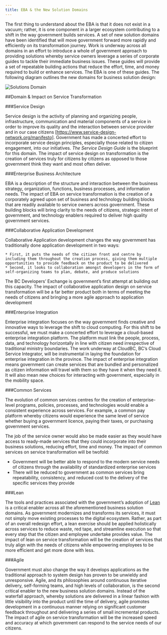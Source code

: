 ```yaml
---
title: EBA & the New Solution Domains
---
```


The first thing to understand about the EBA is that it does not exist in a vacuum; rather, it is one component in a larger ecosystem contributing to a shift in the way government builds services. A set of new solution domains have been identified that will move government forward more rapidly and efficiently on its transformation journey. Work is underway across all domains in an effort to introduce a whole of government approach to providing solutions whereby service owners leverage a series of corporate guides to tackle their immediate business issues. These guides will provide a set of repeatable building actions that reduce the effort, time, and money required to build or enhance services. The EBA is one of these guides. The following diagram outlines the new domains for business solution design:

<img src="{{site.baseurl}}/images/circles.png" alt="Solutions Domain">

##Domain & Impact on Service Transformation                                                                                                                                                                                                                                                                                                                                                                                                                                                                                                                                                                                                                                                                                                                                                                                                                                                                                                                                                              

###Service Design                        

Service design is the activity of planning and organizing people, infrastructure, communication and material components of a service in order to improve its quality and the interaction between service provider and in our case citizens [https://www.service-design-network.org/manifesto]. Government has made a concerted effort to incorporate service design principles, especially those related to citizen engagement, into our initiatives. *The Service Design Guide* is the blueprint for this domain. The impact of service design on transformation is the creation of services truly for citizens by citizens as opposed to those government think they want and most often deliver.
                                                                                                                                                                                                                                                                                                                                              
###Enterprise Business Architecture     

EBA is a description of the structure and interaction between the business strategy, organization, functions, business processes, and information needs. The impact of EBA on service transformation is the creation of a corporately agreed upon set of business and technology building blocks that are readily available to service owners across government. These building blocks will bring clarity to the needs of citizens, strategic intent of government, and technology enablers required to deliver high quality government services.                                                                                                                                                                                                                                                                                                                                                                                                                                                  

###Collaborative Application Development     

Collaborative Application development changes the way government has traditionally done application development in two ways:

	* First, it puts the needs of the citizen front and centre by including them throughout the creation process, giving them multiple opportunities to provide feedback on the product to be delivered 
	* Second, it looks to collaboration amongst developers in the form of self-organizing teams to plan, debate, and produce solutions

The BC Developers’ Exchange is government’s first attempt at building out this capacity. The impact of collaborative application design on service transformation will be a far better product both in terms of meeting the needs of citizens and bringing a more agile approach to application development                                                                                                                                                                                                                       

###Enterprise Integration     

Enterprise integration focuses on the way government finds creative and innovative ways to leverage the shift to cloud computing. For this shift to be successful, we must make a concerted effort to leverage a cloud-based enterprise integration platform. The platform must link the people, process, data, and technology horizontally in line with citizen need irrespective of traditional ministry boundaries. The work underway at CloudBC, BC’s Cloud Service Integrator, will be instrumental in laying the foundation for enterprise integration in the province. The impact of enterprise integration means government can create services that are bundled and personalized as citizen information will travel with them so they have it when they need it. It will also mean new choices for interacting with government, especially in the mobility space.                                                                                                    

###Common Services     

The evolution of common services centres for the creation of enterprise-level programs, policies, processes, and technologies would enable a consistent experience across services. For example, a common pay platform whereby citizens would experience the same level of service whether buying a government licence, paying their taxes, or purchasing government services. 

The job of the service owner would also be made easier as they would have access to ready-made services that they could incorporate into their business solutions, reducing effort, time and money. The impact of common services on service transformation will be twofold: 

* Government will be better able to respond to the modern service needs of citizens through the availability of standardized enterprise services
* There will be reduced to government as common services bring repeatability, consistency, and reduced cost to the delivery of the specific services they provide

###Lean     

The tools and practices associated with the government’s adoption of [Lean](https://en.wikipedia.org/wiki/Lean\_Six\_Sigma) is a critical enabler across all the aforementioned business solution domains. As government modernizes and transforms its services, it must not simply move existing processes to the digital ecosystem. Rather, as part of an overall redesign effort, a lean exercise should be applied holistically across services to reduce waste, red tape, and streamline execution so that every step that the citizen and employee undertake provides value. The impact of lean on service transformation will be the creation of services that truly align with the needs of citizens while empowering employees to be more efficient and get more done with less.                                                                                                                                                                                                                                                          

###Agile
     
Government must also change the way it develops applications as the traditional approach to system design has proven to be unwieldy and unresponsive. Agile, and its philosophies around continuous iterative delivery, self-forming teams, and high levels of collaboration, is the second critical enabler to the new business solution domains. Instead of the waterfall approach, whereby solutions are delivered in a linear fashion with little visibility into the product until the time of delivery, agile promotes development in a continuous manner relying on significant customer feedback throughout and delivering a series of small incremental products. The impact of agile on service transformation will be the increased speed and accuracy at which government can respond to the service needs of our citizens.                                                                                                                                                             

